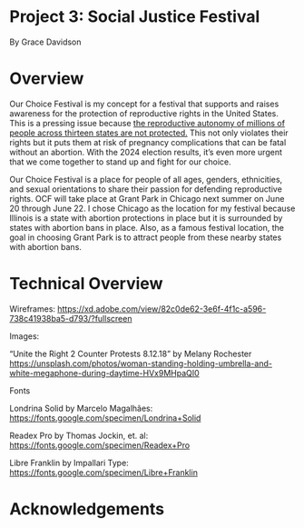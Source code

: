 # Project 3: Social Justice Festival
By Grace Davidson

# Overview

Our Choice Festival is my concept for a festival that supports and raises awareness for the protection of reproductive rights in the United States. This is a pressing issue because <a href="https://reproductiverights.org/maps/abortion-laws-by-state/">the reproductive autonomy of millions of people across thirteen states are not protected.</a> This not only violates their rights but it puts them at risk of pregnancy complications that can be fatal without an abortion. With the 2024 election results, it’s even more urgent that we come together to stand up and fight for our choice.

Our Choice Festival is a place for people of all ages, genders, ethnicities, and sexual orientations to share their passion for defending reproductive rights. OCF will take place at Grant Park in Chicago next summer on June 20 through June 22. I chose Chicago as the location for my festival because Illinois is a state with abortion protections in place but it is surrounded by states with abortion bans in place. Also, as a famous festival location, the goal in choosing Grant Park is to attract people from these nearby states with abortion bans.

# Technical Overview

Wireframes: 
https://xd.adobe.com/view/82c0de62-3e6f-4f1c-a596-738c41938ba5-d793/?fullscreen 

Images: 

“Unite the Right 2 Counter Protests 8.12.18” by Melany Rochester
https://unsplash.com/photos/woman-standing-holding-umbrella-and-white-megaphone-during-daytime-HVx9MHpaQI0 

Fonts

Londrina Solid by Marcelo Magalhães: 
https://fonts.google.com/specimen/Londrina+Solid 

Readex Pro by Thomas Jockin, et. al: 
https://fonts.google.com/specimen/Readex+Pro

Libre Franklin by Impallari Type: 
https://fonts.google.com/specimen/Libre+Franklin 

# Acknowledgements
